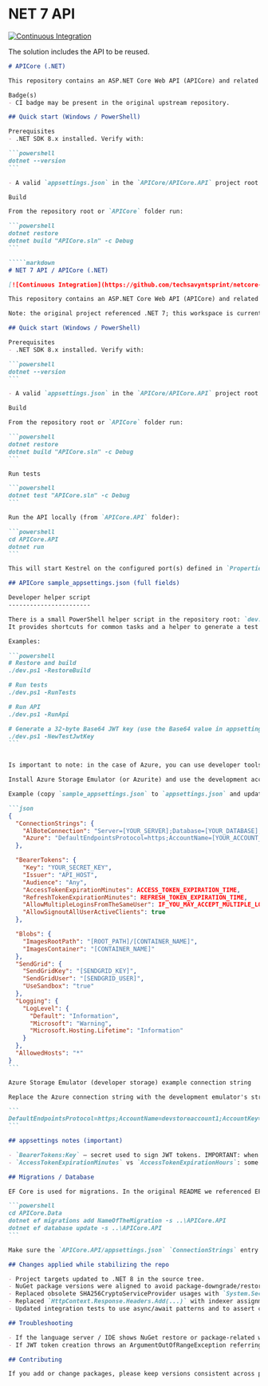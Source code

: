 # NET 7 API

[![Continuous Integration](https://github.com/techsavyntsprint/netcore-api/workflows/CI/badge.svg)](https://github.com/techsavyntsprint/netcore-api/actions)

The solution includes the API to be reused. 
````markdown
# APICore (.NET)

This repository contains an ASP.NET Core Web API (APICore) and related projects (Data, Services, Tests). The codebase is currently targeting .NET 8.

Badge(s)
- CI badge may be present in the original upstream repository.

## Quick start (Windows / PowerShell)

Prerequisites
- .NET SDK 8.x installed. Verify with:

```powershell
dotnet --version
```

- A valid `appsettings.json` in the `APICore/APICore.API` project root (see the sample below).

Build

From the repository root or `APICore` folder run:

```powershell
dotnet restore
dotnet build "APICore.sln" -c Debug
```

`````markdown
# NET 7 API / APICore (.NET)

[![Continuous Integration](https://github.com/techsavyntsprint/netcore-api/workflows/CI/badge.svg)](https://github.com/techsavyntsprint/netcore-api/actions)

This repository contains an ASP.NET Core Web API (APICore) and related projects (Data, Services, Tests).

Note: the original project referenced .NET 7; this workspace is currently stabilized to build and run on .NET 8. The samples below include the original appsettings fields that are still used by the project (Blob settings, SendGrid, detailed BearerTokens entries, etc.).

## Quick start (Windows / PowerShell)

Prerequisites
- .NET SDK 8.x installed. Verify with:

```powershell
dotnet --version
```

- A valid `appsettings.json` in the `APICore/APICore.API` project root (see the sample below).

Build

From the repository root or `APICore` folder run:

```powershell
dotnet restore
dotnet build "APICore.sln" -c Debug
```

Run tests

```powershell
dotnet test "APICore.sln" -c Debug
```

Run the API locally (from `APICore.API` folder):

```powershell
cd APICore.API
dotnet run
```

This will start Kestrel on the configured port(s) defined in `Properties/launchSettings.json` or the environment.

## APICore sample_appsettings.json (full fields)

Developer helper script
-----------------------

There is a small PowerShell helper script in the repository root: `dev.ps1`.
It provides shortcuts for common tasks and a helper to generate a test JWT key suitable for HS256 (32 bytes).

Examples:

```powershell
# Restore and build
./dev.ps1 -RestoreBuild

# Run tests
./dev.ps1 -RunTests

# Run API
./dev.ps1 -RunApi

# Generate a 32-byte Base64 JWT key (use the Base64 value in appsettings)
./dev.ps1 -NewTestJwtKey
```


Is important to note: in the case of Azure, you can use developer tools instead of production environments directly from Azure on your developer machine. To accomplish this you can install the Azure Storage Emulator (or use Azurite). After installing the emulator, replace the Azure connection string with the emulator one shown below.

Install Azure Storage Emulator (or Azurite) and use the development account settings when testing blobs locally.

Example (copy `sample_appsettings.json` to `appsettings.json` and update values):

```json
{
  "ConnectionStrings": {
    "AlBoteConnection": "Server=[YOUR_SERVER];Database=[YOUR_DATABASE];User Id=[YOUR_USERNAME];Password=[YOUR_PASWORD];",
    "Azure": "DefaultEndpointsProtocol=https;AccountName=[YOUR_ACCOUNT_NAME];AccountKey=[YOUR_ACCOUNT_KEY];BlobEndpoint=[ROOT_PATH];"
  },

  "BearerTokens": {
    "Key": "YOUR_SECRET_KEY",
    "Issuer": "API_HOST",
    "Audience": "Any",
    "AccessTokenExpirationMinutes": ACCESS_TOKEN_EXPIRATION_TIME,
    "RefreshTokenExpirationMinutes": REFRESH_TOKEN_EXPIRATION_TIME,
    "AllowMultipleLoginsFromTheSameUser": IF_YOU_MAY_ACCEPT_MULTIPLE_LOGINS,
    "AllowSignoutAllUserActiveClients": true
  },

  "Blobs": {
    "ImagesRootPath": "[ROOT_PATH]/[CONTAINER_NAME]",
    "ImagesContainer": "[CONTAINER_NAME]"
  },
  "SendGrid": {
    "SendGridKey": "[SENDGRID_KEY]",
    "SendGridUser": "[SENDGRID_USER]",
    "UseSandbox": "true"
  },
  "Logging": {
    "LogLevel": {
      "Default": "Information",
      "Microsoft": "Warning",
      "Microsoft.Hosting.Lifetime": "Information"
    }
  },
  "AllowedHosts": "*"
}
```

Azure Storage Emulator (developer storage) example connection string

Replace the Azure connection string with the development emulator's string when using the emulator (example):

```
DefaultEndpointsProtocol=https;AccountName=devstoreaccount1;AccountKey=Eby8vdM02xNOcqFlqUwJPLlmEtlCDXJ1OUzFT50uSRZ6IFsuFq2UVErCz4I6tq/K1SZFPTOtr/KBHBeksoGMGw==;BlobEndpoint=[ROOT_PATH];
```

## appsettings notes (important)

- `BearerTokens:Key` — secret used to sign JWT tokens. IMPORTANT: when using HS256, the key must be long enough (recommended at least 32 bytes / 256 bits). If you use a short string here tests or token generation may fail with a key-length error.
- `AccessTokenExpirationMinutes` vs `AccessTokenExpirationHours`: some sample files use minutes, others use hours; the implementation in the code expects the values used in the project's configuration (check `Program.cs` and `ServicesExtensions.cs`). Adapt the sample values accordingly.

## Migrations / Database

EF Core is used for migrations. In the original README we referenced EF Core CLI for .NET 7; use the corresponding EF Core tools compatible with your SDK. From the `APICore.Data` project folder you can add a migration and apply it to the database using the API project as the startup project:

```powershell
cd APICore.Data
dotnet ef migrations add NameOfTheMigration -s ..\APICore.API
dotnet ef database update -s ..\APICore.API
```

Make sure the `APICore.API/appsettings.json` `ConnectionStrings` entry points to a reachable database before running migrations.

## Changes applied while stabilizing the repo

- Project targets updated to .NET 8 in the source tree.
- NuGet package versions were aligned to avoid package-downgrade/restore errors (MySql packages, AutoMapper, Serilog adjustments were made where necessary).
- Replaced obsolete SHA256CryptoServiceProvider usages with `System.Security.Cryptography.SHA256.Create()` to remove SYSLIB0021 warnings.
- Replaced `HttpContext.Response.Headers.Add(...)` with indexer assignments to satisfy ASP.NET analyzers (ASP0019) and avoid duplicate-key issues.
- Updated integration tests to use async/await patterns and to assert concrete service exception types. Also ensured test JWT keys are long enough for HS256.

## Troubleshooting

- If the language server / IDE shows NuGet restore or package-related warnings, run `dotnet restore` in the `APICore` folder and restart the IDE window.
- If JWT token creation throws an ArgumentOutOfRangeException referring to HS256 key size, ensure `BearerTokens:Key` is at least 32 bytes long.

## Contributing

If you add or change packages, please keep versions consistent across projects to avoid downgrade warnings. Run the test suite after changes.

````

